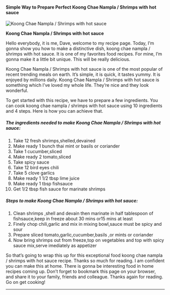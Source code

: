             

#### Simple Way to Prepare Perfect Koong Chae Nampla / Shrimps with hot sauce

![Koong Chae Nampla / Shrimps with hot sauce](https://img-global.cpcdn.com/recipes/4876002222145536/751x532cq70/koong-chae-nampla-shrimps-with-hot-sauce-recipe-main-photo.jpg)

**Koong Chae Nampla / Shrimps with hot sauce**

Hello everybody, it is me, Dave, welcome to my recipe page. Today, I’m gonna show you how to make a distinctive dish, koong chae nampla / shrimps with hot sauce. It is one of my favorites food recipes. For mine, I’m gonna make it a little bit unique. This will be really delicious.

Koong Chae Nampla / Shrimps with hot sauce is one of the most popular of recent trending meals on earth. It’s simple, it is quick, it tastes yummy. It is enjoyed by millions daily. Koong Chae Nampla / Shrimps with hot sauce is something which I’ve loved my whole life. They’re nice and they look wonderful.

To get started with this recipe, we have to prepare a few ingredients. You can cook koong chae nampla / shrimps with hot sauce using 10 ingredients and 4 steps. Here is how you can achieve that.

##### The ingredients needed to make Koong Chae Nampla / Shrimps with hot sauce:

1.  Take 12 fresh shrimps,shelled,devained
2.  Make ready 1 bunch thai mint or basils or coriander
3.  Take 1 cucumber,sliced
4.  Make ready 2 tomato,sliced
5.  Take spicy sauce
6.  Take 12 bird eyes chili
7.  Take 5 clove garlics
8.  Make ready 1 1/2 tbsp lime juice
9.  Make ready 1 tbsp fishsauce
10.  Get 1/2 tbsp fish sauce for marinate shrimps

##### Steps to make Koong Chae Nampla / Shrimps with hot sauce:

1.  Clean shrimps ,shell and devain then marinate in half tablespoon of fishsauce,keep in freeze about 30 mins or15 mins at least
2.  Finely chop chili,garlic and mix in mixing bowl,sauce must be spicy and sour
3.  Prepare sliced tomato,garlic,cucumber,basils ,or mints or coriander
4.  Now bring shrimps out from freeze,top on vegetables and top with spicy sauce mix,serve imediately as appetizer

So that’s going to wrap this up for this exceptional food koong chae nampla / shrimps with hot sauce recipe. Thanks so much for reading. I am confident you can make this at home. There is gonna be interesting food in home recipes coming up. Don’t forget to bookmark this page on your browser, and share it to your family, friends and colleague. Thanks again for reading. Go on get cooking!

* * *